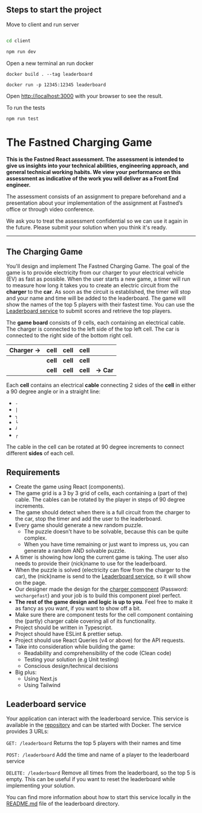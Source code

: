## Steps to start the project

Move to client and run server 

```bash

cd client

npm run dev

```
Open a new terminal an run docker

```
docker build . --tag leaderboard
```

```
docker run -p 12345:12345 leaderboard
```

Open [http://localhost:3000](http://localhost:3000) with your browser to see the result.

To run the tests

```
npm run test
```

# The Fastned Charging Game

**This is the Fastned React assessment. The assessment is intended to give us insights into your technical abilities, 
engineering approach, and general technical working habits. We view your performance on this assessment as indicative of
the work you will deliver as a Front End engineer.**

The assessment consists of an assignment to prepare beforehand and a presentation about your implementation of the 
assignment at Fastned’s office or through video conference.

We ask you to treat the assessment confidential so we can use it again in the future. Please submit your solution 
when you think it's ready.

---------------

## The Charging Game
You'll design and implement The Fastned Charging Game. The goal of the game is to provide electricity from our charger 
to your electrical vehicle (EV) as fast as possible. When the user starts a new game, a timer will run to measure how 
long it takes you to create an electric circuit from the **charger** to the **car**. As soon as the circuit is 
established, the timer will stop and your name and time will be added to the leaderboard. The game will show the names 
of the top 5 players with their fastest time. You can use the [Leaderboard service](#leaderboard-service) to submit scores and retrieve the top
players.

The **game board** consists of 9 cells, each containing an electrical cable. The charger is connected to the left side 
of the top left cell. The car is connected to the right side of the bottom right cell.

| **Charger →** | **cell** | **cell** | **cell** |           |
|---------------|----------|----------|----------|-----------|
|               | **cell** | **cell** | **cell** |           |
|               | **cell** | **cell** | **cell** | **→ Car** | 

Each **cell** contains an electrical **cable** connecting 2 sides of the **cell** in either a 90 degree angle or in a 
straight line:

* `-`
* `|`
* `┐`
* `└`
* `┘`
* `┌`

The cable in the cell can be rotated at 90 degree increments to connect different **sides** of each cell.

## Requirements
* Create the game using React (components).
* The game grid is a 3 by 3 grid of cells, each containing a (part of the) cable. The cables can be rotated by the player in steps of 90 degree increments.
* The game should detect when there is a full circuit from the charger to the car, stop the timer and add the user to the leaderboard.
* Every game should generate a new random puzzle.
  * The puzzle doesn't have to be solvable, because this can be quite complex.
  * When you have time remaining or just want to impress us, you can generate a random AND solvable puzzle.
* A timer is showing how long the current game is taking. The user also needs to provide their (nick)name to use for the leaderboard.
* When the puzzle is solved (electricity can flow from the charger to the car), the (nick)name is send to the [Leaderboard service](#leaderboard-service), so it will show on the page.
* Our designer made the design for the [charger component](https://www.figma.com/file/zCsqKGsDDXSZQJocQyZVmk/FE-task?type=design&node-id=2582%3A13843&mode=design&t=FyTGWMo2MX31Ywfp-1) (Password: `wechargefast`) and your job is to build this component pixel perfect.
* **The rest of the game design and logic is up to you**. Feel free to make it as fancy as you want, if you want to show off a bit.
* Make sure there are component tests for the cell component containing the (partly) charger cable covering all of its functionality.
* Project should be written in Typescript.
* Project should have ESLint & prettier setup.
* Project should use React Queries (v4 or above) for the API requests.
* Take into consideration while building the game:
  * Readability and comprehensibility of the code (Clean code)
  * Testing your solution (e.g Unit testing)
  * Conscious design/technical decisions
* Big plus:
  * Using Next.js
  * Using Tailwind

## Leaderboard service
Your application can interact with the leaderboard service. This service is available in the [repository](./leaderboard) and can be 
started with Docker. The service provides 3 URLs:

`GET: /leaderboard` Returns the top 5 players with their names and time

`POST: /leaderboard` Add the time and name of a player to the leaderboard service

`DELETE: /leaderboard` Remove all times from the leaderboard, so the top 5 is empty. This can be useful if you want to 
reset the leaderboard while implementing your solution.

You can find more information about how to start this service locally in the [README.md](./leaderboard/README.md) file of the leaderboard directory.

